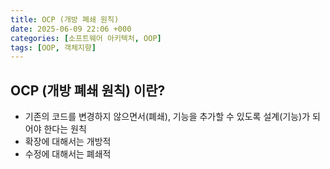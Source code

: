 ```yaml
---
title: OCP (개방 폐쇄 원칙)
date: 2025-06-09 22:06 +000
categories: [소프트웨어 아키텍처, OOP]
tags: [OOP, 객체지향]
---
```


## OCP (개방 폐쇄 원칙) 이란? 

- 기존의 코드를 변경하지 않으면서(폐쇄), 기능을 추가할 수 있도록 설계(기능)가 되어야 한다는 원칙 
- 확장에 대해서는 개방적
- 수정에 대해서는 폐쇄적 
